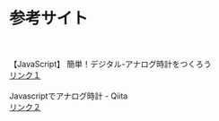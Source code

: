 # 参考サイト
<br><br>
【JavaScript】 簡単！デジタル-アナログ時計をつくろう<br>
[リンク１](https://note.affi-sapo-sv.com/js-clock.php)
<br><br>
Javascriptでアナログ時計 - Qiita<br>
[リンク２](https://qiita.com/ddg171/items/5974ab3328ea9e71277c)
<br>
